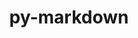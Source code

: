 ---
title: "py-markdown"
layout: cache
categories: [package, develop-2024-01-21]
meta: {"versions": ["3.4.1"], "compilers": ["apple-clang@=15.0.0", "gcc@=11.3.0"], "oss": ["ubuntu22.04", "ventura"], "platforms": ["darwin", "linux"], "targets": ["aarch64", "x86_64_v3"], "stacks": ["ml-darwin-aarch64-mps", "ml-linux-x86_64-cpu", "ml-linux-x86_64-cuda", "ml-linux-x86_64-rocm", "root"], "num_specs": 3, "num_specs_by_stack": {"root": 3, "ml-darwin-aarch64-mps": 1, "ml-linux-x86_64-cpu": 2, "ml-linux-x86_64-rocm": 2, "ml-linux-x86_64-cuda": 2}}
spec_details: [{"hash": "id3lkrmdt3oc7bolw7vlpko67s2floh5", "compiler": "apple-clang@=15.0.0", "versions": ["3.4.1"], "os": "ventura", "platform": "darwin", "target": "aarch64", "variants": ["build_system=python_pip"], "stacks": ["root", "ml-darwin-aarch64-mps"], "size": "-", "tarball": "https://binaries.spack.io/releases/develop-2024-01-21/build_cache/darwin-ventura-aarch64/apple-clang-15.0.0/py-markdown-3.4.1/darwin-ventura-aarch64-apple-clang-15.0.0-py-markdown-3.4.1-id3lkrmdt3oc7bolw7vlpko67s2floh5.spack"}, {"hash": "5skcr6bbis2hkfef3im3g3l26yfhau6q", "compiler": "gcc@=11.3.0", "versions": ["3.4.1"], "os": "ubuntu22.04", "platform": "linux", "target": "x86_64_v3", "variants": ["build_system=python_pip"], "stacks": ["root", "ml-linux-x86_64-cpu", "ml-linux-x86_64-rocm", "ml-linux-x86_64-cuda"], "size": "-", "tarball": "https://binaries.spack.io/releases/develop-2024-01-21/build_cache/linux-ubuntu22.04-x86_64_v3/gcc-11.3.0/py-markdown-3.4.1/linux-ubuntu22.04-x86_64_v3-gcc-11.3.0-py-markdown-3.4.1-5skcr6bbis2hkfef3im3g3l26yfhau6q.spack"}, {"hash": "dxb76j6qqt24grdujrjjdpkulrfmcgba", "compiler": "gcc@=11.3.0", "versions": ["3.4.1"], "os": "ubuntu22.04", "platform": "linux", "target": "x86_64_v3", "variants": ["build_system=python_pip"], "stacks": ["root", "ml-linux-x86_64-cpu", "ml-linux-x86_64-rocm", "ml-linux-x86_64-cuda"], "size": "-", "tarball": "https://binaries.spack.io/releases/develop-2024-01-21/build_cache/linux-ubuntu22.04-x86_64_v3/gcc-11.3.0/py-markdown-3.4.1/linux-ubuntu22.04-x86_64_v3-gcc-11.3.0-py-markdown-3.4.1-dxb76j6qqt24grdujrjjdpkulrfmcgba.spack"}]
---